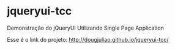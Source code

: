 jqueryui-tcc
============

Demonstração do jQueryUI Utilizando Single Page Application

Esse é o link do projeto: http://dougjuliao.github.io/jqueryui-tcc/
